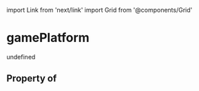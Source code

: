 import Link from 'next/link'
import Grid from '@components/Grid'

# gamePlatform

undefined

## Property of



